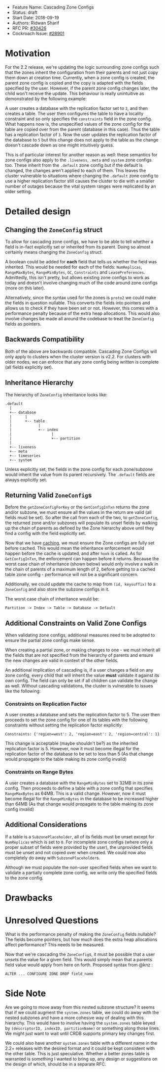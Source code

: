 - Feature Name: Cascading Zone Configs
- Status: draft
- Start Date: 2018-09-19
- Authors: Ridwan Sharif
- RFC PR: [#30426]
- Cockroach Issue: [#28901]

# Motivation

For the 2.2 release, we're updating the logic surrounding zone configs such
that the zones inherit the configuration from their parents and not just copy
them down at creation time. Currently, when a zone config is created, the parent
zone config is copied and the copy is adapted with the fields specified by the
user. However, if the parent zone config changes later, the child won't
receive the update. This behaviour is really unintuitive as demonstrated by the 
following example: 

A user creates a database with the replication factor set to `3`, and then
creates a table. The user then configures the table to have a locality constraint
and so only specifies the `constraints` field in the zone config. What happens now
is, the unspecified values of the zone config for the table are copied over from the
parent (database in this case). Thus the table has a replication factor of `3`.
Now the user updates the replication factor of the database to `5` but this change
does not apply to the table as the change doesn't cascade down as one might
intuitively guess.

This is of particular interest for another reason as well: these semantics
for zone configs also apply to the `.liveness`, `.meta` and `system` zone 
configs too. These inherit from the `.default` zone config but if the default
is changed, the changes aren't applied to each of them. This leaves the cluster
vulnerable to situations where changing the `.default` zone config to
use a higher replication factor still causes the cluster to die with a smaller
number of outages because the vital system ranges were replicated by an older 
setting.

# Detailed design

## Changing the `ZoneConfig` struct

To allow for cascading zone configs, we have to be able to tell whether a field 
is in-fact explicitly set or inherited from its parent. Doing so almost certainly
means changing the `ZoneConfig` struct. 

A boolean could be added for **each** field that tells us whether the field was
inherited. This would be needed for each of the fields: `NumReplicas`, 
`RangeMaxBytes`, `RangeMinBytes`, `GC`, `Constraints` and `LeasePreferences`.
Admittedly, this isn't pretty, but allows existing zone configs to work as today
and doesn't involve changing much of the code around zone configs (more on this later).

Alternatively, since the syntax used for the zones is `proto2` we could make the
fields in question nullable. This converts the fields into pointers and allows us to
check if they have been set or not. However, this comes with a performance penalty
because of the extra heap allocations. This would also involve 
changes be made all around the codebase to treat the `ZoneConfig` fields as pointers.

## Backwards Compatibility
Both of the above are backwards compatible. Cascading Zone Configs will only
apply to clusters when the cluster version is v2.2. For clusters with older nodes, we
can enforce that any zone config being written is complete (all fields explicitly set).

## Inheritance Hierarchy

The hierarchy of `ZoneConfig` inheritance looks like:

```
.default
  |
  +-- database
  |      |
  |      +-- table
  |            |
  |            +-- index
  |                  |
  |                  +-- partition
  |
  +-- liveness
  +-- meta
  +-- timeseries
  +-- system

```

Unless explicitly set, the fields in the zone config for each zone/subzone would inherit
the value from its parent recursively. The `.default` fields are always explicitly set.

## Returning Valid `ZoneConfig`s

Before the `getZoneConfigForKey` or the `GetConfigInTxn` returns the zone and/or subzone,
we must ensure all the values in the return are valid (all fields must be set). So
after the call from each of the two, to `getZoneConfig`, the returned zone and/or 
subzones will populate its unset fields by walking up the chain of parents as defined
by the Zone hierarchy above until they find a config with the field explicitly set.

Now that we have [caching], we must ensure the Zone configs are fully set before cached.
This would mean the inheritance enforcement would happen before the cache is updated,
and after `hook` is called. As for `GetConfigInTxn`, the enforcement can happen before 
it returns. Because the worst case chain of inheritance (shown below) would only involve
a walk in the chain of parents of a maximum length of 2, before getting to a cached table
zone config - performance will not be a significant concern.

Additionally, we could update the cache to map from `(id, keysuffix)` to a `ZoneConfig`
and also store the subzone configs in it.

The worst case chain of inheritance would be:
```
Partition -> Index -> Table -> Database -> Default
```

## Additional Constraints on Valid Zone Configs

When validating zone configs, additional measures need to be adopted to ensure the partial 
zone configs make sense.

When creating a partial zone, or making changes to one - we must inherit all the fields
that are not specified from the hierarchy of parents and ensure the new changes are valid in
context of the other fields. 

An additional implication of cascading is, if a user changes a field on any zone
config, every child that will inherit the value **must** validate it against its own config.
The field can only be set if all children can validate the change as well. Without cascading 
validations, the cluster is vulnerable to issues like the following:

### Constraints on Replication Factor

A user creates a database and sets the replication factor to 5. The user then proceeds to set
the zone config for one of its tables with the following constraints without setting the 
replication factor explicitly:

```
Constraints: {'region=west': 2, 'region=east': 2, 'region=central': 1}
```

This change is acceptable (maybe shouldn't be?) as the inherited replication factor is 5.
However, now it must become illegal for the replication factor of the database to be set to
less than 5 (As that change would propagate to the table making its zone config invalid)

### Constraints on Range Bytes

A user creates a database with the `RangeMinBytes` set to 32MB in its zone config. Then
proceeds to define a table with a zone config that specifies `RangeMaxBytes` as 64MB.
This is a valid change. However, now it must become illegal for the `RangeMinBytes` in the
database to be increased higher than 64MB (As that change would propagate to the table 
making its zone config invalid)


## Additional Considerations

If a table is a `SubzonePlaceholder`, all of its fields must be unset except for `NumReplicas`
which is set to `0`. For incomplete zone configs (where only a proper subset of fields were 
provided by the user), the unprovided fields must be unset and not copied over when created.
We could now also completely do away with `SubzonePlaceholder`s.

Although we must populate the non-user specified fields when we want to validate a partially 
complete zone config, we write only the specified fields to the zone config.

# Drawbacks

# Unresolved Questions
What is the performance penalty of making the `ZoneConfig` fields nullable?
The fields become pointers, but how much does the extra heap allocations affect performance?
This needs to be measured.

Now that we're cascading the `ZoneConfig`s, it must be possible that a user _unsets_ the
value for a given field. This would simply mean that a parents field value would apply
from here on forth. Proposed syntax from @knz :

`ALTER ... CONFIGURE ZONE DROP field_name`

# Side Note
Are we going to move away from this nested subzone structure? It seems that
if we could augment the `system.zones` table, we could do away with the nested
subzones and have a more cohesive way of dealing with this hierarchy. 
This would have to involve having the `system.zones` table keyed by
`(descriptorID, indexID, partitionName)` or something along those lines. We might just
want to wait until CRDB supports primary key changes first.

We could also have another `system.zones` table with a different name in the 2.2+
releases with the desired format and it could be kept consistent with the other table.
This is just speculative. Whether a better zones table is warranted is something I wanted
to bring up, any design or suggestions on the design of which, should be in a separate RFC.

[#30426]: https://github.com/cockroachdb/cockroach/pull/30426
[#28901]: https://github.com/cockroachdb/cockroach/issues/28901
[caching]: https://github.com/cockroachdb/cockroach/pull/30143
